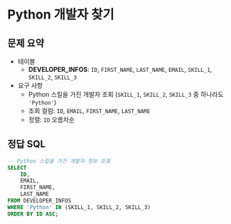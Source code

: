 # Python 개발자 찾기

## 문제 요약

- 테이블
  - **DEVELOPER_INFOS**: `ID`, `FIRST_NAME`, `LAST_NAME`, `EMAIL`, `SKILL_1`, `SKILL_2`, `SKILL_3`
- 요구 사항
  - Python 스킬을 가진 개발자 조회 (`SKILL_1`, `SKILL_2`, `SKILL_3` 중 하나라도 `'Python'`)
  - 조회 컬럼: `ID`, `EMAIL`, `FIRST_NAME`, `LAST_NAME`
  - 정렬: `ID` 오름차순

## 정답 SQL

```sql
-- Python 스킬을 가진 개발자 정보 조회
SELECT
    ID,
    EMAIL,
    FIRST_NAME,
    LAST_NAME
FROM DEVELOPER_INFOS
WHERE 'Python' IN (SKILL_1, SKILL_2, SKILL_3)
ORDER BY ID ASC;
```
